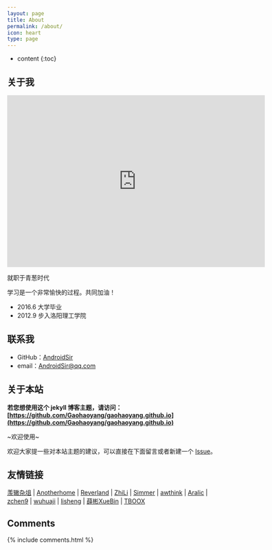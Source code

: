 ```yaml
---
layout: page
title: About
permalink: /about/
icon: heart
type: page
---
```


* content
{:toc}

## 关于我

<iframe src="http://image.thermaltake.com/News/db/imgs/press/images/TTFUN/20131015/1/Image00005.jpg" style="border: 0;height: 400px;width: 600px;overflow: hidden;" frameBorder="0"></iframe>

就职于青葱时代

学习是一个非常愉快的过程。共同加油！

* 2016.6 大学毕业
* 2012.9 步入洛阳理工学院

## 联系我

* GitHub：[AndroidSir](https://github.com/AndroidSir)
* email：AndroidSir@qq.com

## 关于本站

**若您想使用这个 jekyll 博客主题，请访问：[https://github.com/Gaohaoyang/gaohaoyang.github.io](https://github.com/Gaohaoyang/gaohaoyang.github.io)**

~欢迎使用~

欢迎大家提一些对本站主题的建议，可以直接在下面留言或者新建一个 [Issue](https://github.com/Gaohaoyang/gaohaoyang.github.io/issues)。

## 友情链接

[羡辙杂俎](http://zhangwenli.com/blog) \| [Anotherhome](https://www.anotherhome.net) \| [Reverland](http://reverland.org/) \| [ZhiLi](http://lizhipower.github.io/) \| [Simmer](http://simmer-jun.github.io/) \| [awthink](http://awthink.net/) \| [Aralic](http://aralic.github.io/) \| [zchen9](http://www.chen9.info/) \| [wuhuaji](http://wuhuaji.me/) \| [lisheng](http://www.lishengcn.cn/) \| [薛彬XueBin](http://axuebin.com/blog/) \| [TBOOX](http://www.tboox.org/cn/)

## Comments

{% include comments.html %}
